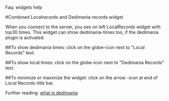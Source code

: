 ﻿Faq: widgets help 

#Combined Localrecords and Dedimania records widget

When you connect to the server, you see on left LocalRecords widget with top30 times. This widget can show 
dedimania-times too, if the dedimania plugin is activated:

##To show dedimania times:
click on the globe-icon next to "Local Records" text.

##To show local times:
click on the globe-icon next to "Dedimania Records" text.

##To minimize or maximize the widget:
click on the arrow -icon at end of Local Records-title bar.

Further reading:
[what is dedimania](#dedimania.md)

